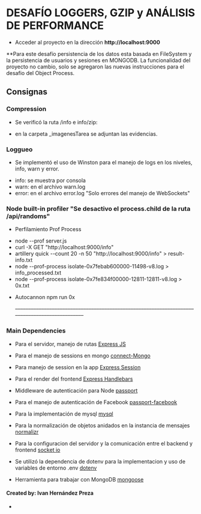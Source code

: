 # DESAFÍO LOGGERS, GZIP y ANÁLISIS DE PERFORMANCE

-  Acceder al proyecto en la dirección **http://localhost:9000**

\*\*Para este desafío persistencia de los datos esta basada en FileSystem y la persistencia de usuarios y sesiones en MONGODB.
La funcionalidad del proyecto no cambio, solo se agregaron las nuevas instrucciones para el desafio del Object Process.

## Consignas

### Compression

-  Se verificó la ruta /info e info/zip:

*  en la carpeta \_imagenesTarea se adjuntan las evidencias.

### Loggueo

-  Se implementó el uso de Winston para el manejo de logs en los niveles, info, warn y error.

*  info: se muestra por consola
*  warn: en el archivo warn.log
*  error: en el archivo error.log "Solo errores del manejo de WebSockets"

### Node built-in profiler "Se desactivo el process.child de la ruta /api/randoms"

-  Perfilamiento Prof Process

*  node --prof server.js
*  curl -X GET "http://localhost:9000/info"
*  artillery quick --count 20 -n 50 "http://localhost:9000/info" > result-info.txt
*  node --prof-process isolate-0x7febab600000-11498-v8.log > info_processed.txt
*  node --prof-process isolate-0x7fe834f00000-12811-12811-v8.log > 0x.txt

-  Autocannon npm run 0x

   ––––––––––––––––––––––––––––––––––––––––––––––––––––––––––––––––––––––––––––––––––––––––––––––

### Main Dependencies

-  Para el servidor, manejo de rutas [Express JS](https://expressjs.com/es/ "Ver más")
-  Para el manejo de sessions en mongo [connect-Mongo](https://www.npmjs.com/package/connect-mongo "Ver más")
-  Para manejo de session en la app [Express Session](https://www.npmjs.com/package/express-session "Ver más")
-  Para el render del frontend [Express Handlebars](https://www.npmjs.com/package/express-handlebars "Ver más")
-  Middleware de autenticación para Node [passport](https://www.npmjs.com/package/passport "Ver más")
-  Para el manejo de autenticación de Facebook [passport-facebook](https://www.npmjs.com/package/passport-facebook "Ver más")
-  Para la implementación de mysql [mysql](https://momentjs.com/ "Ver más")
-  Para la normalización de objetos anidados en la instancia de mensajes [normalizr](https://www.npmjs.com/package/normalizr "Ver más")
-  Para la configuracion del servidor y la comunicación entre el backend y frontend [socket io](https://socket.io/ "Ver más")

-  Se utilizó la dependencia de dotenv para la implementacion y uso de variables de entorno .env [dotenv](https://www.npmjs.com/package/dotenv "Ver más")
-  Herramienta para trabajar con MongoDB [mongoose](https://www.npmjs.com/package/mongoose "Ver más")

#### Created by: **Ivan Hernández Preza**

-
